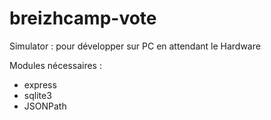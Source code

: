 breizhcamp-vote
===============

Simulator : pour développer sur PC en attendant le Hardware 


Modules nécessaires : 
- express
- sqlite3
- JSONPath
